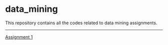 # data_mining
This repository contains all the codes related to data mining assignments.

---

[Assignment 1](/assignment1/)
